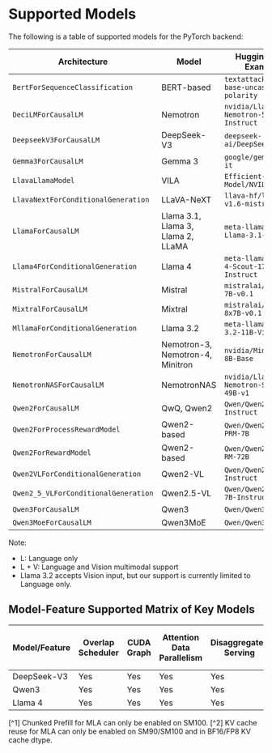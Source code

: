 # Supported Models

The following is a table of supported models for the PyTorch backend:

| Architecture                         | Model                              | HuggingFace Example                          | Modality |
| ------------------------------------ | ---------------------------------- | -------------------------------------------- | -------- |
| `BertForSequenceClassification`      | BERT-based                         | `textattack/bert-base-uncased-yelp-polarity` | L        |
| `DeciLMForCausalLM`                  | Nemotron                           | `nvidia/Llama-3_1-Nemotron-51B-Instruct`     | L        |
| `DeepseekV3ForCausalLM`              | DeepSeek-V3                        | `deepseek-ai/DeepSeek-V3`                    | L        |
| `Gemma3ForCausalLM`                  | Gemma 3                            | `google/gemma-3-1b-it`                       | L        |
| `LlavaLlamaModel`                    | VILA                               | `Efficient-Large-Model/NVILA-8B`             | L + V    |
| `LlavaNextForConditionalGeneration`  | LLaVA-NeXT                         | `llava-hf/llava-v1.6-mistral-7b-hf`          | L + V    |
| `LlamaForCausalLM`                   | Llama 3.1, Llama 3, Llama 2, LLaMA | `meta-llama/Meta-Llama-3.1-70B`              | L        |
| `Llama4ForConditionalGeneration`     | Llama 4                            | `meta-llama/Llama-4-Scout-17B-16E-Instruct`  | L        |
| `MistralForCausalLM`                 | Mistral                            | `mistralai/Mistral-7B-v0.1`                  | L        |
| `MixtralForCausalLM`                 | Mixtral                            | `mistralai/Mixtral-8x7B-v0.1`                | L        |
| `MllamaForConditionalGeneration`     | Llama 3.2                          | `meta-llama/Llama-3.2-11B-Vision`            | L        |
| `NemotronForCausalLM`                | Nemotron-3, Nemotron-4, Minitron   | `nvidia/Minitron-8B-Base`                    | L        |
| `NemotronNASForCausalLM`             | NemotronNAS                        | `nvidia/Llama-3_3-Nemotron-Super-49B-v1`     | L        |
| `Qwen2ForCausalLM`                   | QwQ, Qwen2                         | `Qwen/Qwen2-7B-Instruct`                     | L        |
| `Qwen2ForProcessRewardModel`         | Qwen2-based                        | `Qwen/Qwen2.5-Math-PRM-7B`                   | L        |
| `Qwen2ForRewardModel`                | Qwen2-based                        | `Qwen/Qwen2.5-Math-RM-72B`                   | L        |
| `Qwen2VLForConditionalGeneration`    | Qwen2-VL                           | `Qwen/Qwen2-VL-7B-Instruct`                  | L + V    |
| `Qwen2_5_VLForConditionalGeneration` | Qwen2.5-VL                         | `Qwen/Qwen2.5-VL-7B-Instruct`                | L + V    |
| `Qwen3ForCausalLM`                   | Qwen3                              | `Qwen/Qwen3-8B`                              | L        |
| `Qwen3MoeForCausalLM`                | Qwen3MoE                           | `Qwen/Qwen3-30B-A3B`                         | L        |

Note:
- L: Language only
- L + V: Language and Vision multimodal support
- Llama 3.2 accepts Vision input, but our support is currently limited to Language only.

## Model-Feature Supported Matrix of Key Models

| Model/Feature | Overlap Scheduler | CUDA Graph | Attention Data Parallelism | Disaggregated Serving | Chunked Prefill | MTP | EAGLE-3(One Model Engine) | EAGLE-3(Two Model Engine) | Torch Sampler | TLLM C++ Sampler | KV Cache Reuse | Sliding Window Attention | Logits Post Processor | Guided Decoding |
| ------------- | ----------------- | ---------- | -------------------------- | --------------------- | --------------- | --- | ------------------------- | ------------------------- | ------------- | ---------------- | -------------- | ---------------------- | --------------------- | --------------- |
| DeepSeek-V3   | Yes               | Yes        | Yes                        | Yes                   | Yes [^1]        | Yes | No                        | No                        | Yes           | Yes              | Yes [^2]       | ---                    | Yes                   | Yes             |
| Qwen3         | Yes               | Yes        | Yes                        | Yes                   | Yes             | No  | No                        | No                        | Yes           | Yes              | Yes            | ---                    | Yes                   | Yes             |
| Llama 4       | Yes               | Yes        | Yes                        | Yes                   | Untested        | No  | Yes                       | Yes                       | Yes           | Yes              | Untested       | ---                    | Yes                   | Yes             |


[^1] Chunked Prefill for MLA can only be enabled on SM100.
[^2] KV cache reuse for MLA can only be enabled on SM90/SM100 and in BF16/FP8 KV cache dtype.
